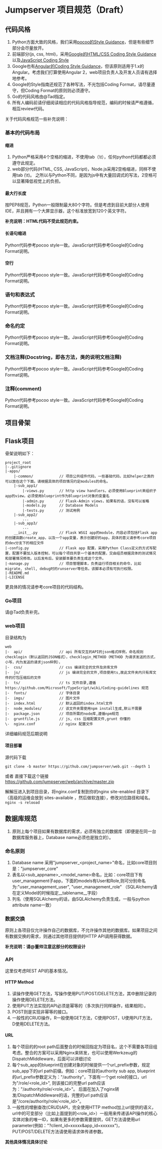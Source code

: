 # Jumpserver 项目规范（Draft）

## 代码风格

1. Python方面大致的风格，我们采用[pocoo的Style Guidance](http://www.pocoo.org/internal/styleguide/)，但是有些细节部分会尽量放开。
2. 前端部分(js, css, html)，采用[Google的HTML/CSS Coding Style Guidance](https://google.github.io/styleguide/htmlcssguide.xml)以及[JavaScript Coding Style](http://google.github.io/styleguide/javascriptguide.xml)
3. Google也有[Angular的Coding Style Guidance](http://google.github.io/styleguide/angularjs-google-style.html)，但该原则适用于1.x的Angular。考虑我们打算使用Angular 2，web项目负责人及开发人员请有选择地参考。
4. Google的Style指南还规范了各种写法，不光包括Coding Format，请尽量遵守，但Coding Format的原则则必须遵守。
5. Go的代码风格由@Tad指定。
6. 所有人编码前请仔细阅读相应的代码风格指导规范，编码的时候请严格遵循，相互review代码。


关于代码风格规范一些补充说明：

### 基本的代码布局

#### 缩进

1. Python严格采用4个空格的缩进，不使用tab（\t），任何python代码都都必须遵守此规定。
2. web部分代码(HTML, CSS, JavaScript)，Node.js采用2空格缩进，同样不使用tab (\t)。
之所以与Python不同，是因为js中有大量回调式的写法，2空格可以显著降低视觉上的负担。

#### 最大行长度

按PEP8规范，Python一般限制最大80个字符。但是考虑到目前大部分人使用IDE，并且拥有一个大屏显示器，这个标准放宽到120个英文字符。  

**补充说明：HTML代码不受此规范约束。**

#### 长语句缩进

Python代码参考pocoo style一致。JavaScript代码参考Google的Coding Format说明。

#### 空行

Python代码参考pocoo style一致。JavaScript代码参考Google的Coding Format说明。

### 语句和表达式

Python代码参考pocoo style一致。JavaScript代码参考Google的Coding Format说明。

### 命名约定

Python代码参考pocoo style一致。JavaScript代码参考Google的Coding Format说明。

### 文档注释(Docstring，即各方法，类的说明文档注释)

Python代码参考pocoo style一致。JavaScript代码参考Google的Coding Format说明。

### 注释(comment)

Python代码参考pocoo style一致。JavaScript代码参考Google的Coding Format说明。

## 项目骨架

## Flask项目

骨架说明如下：  

```
project_root
|-.gitignore
|-apps/
    |-common/            // 项目公共组件代码，一些基础代码，比如helper之类的可以放在这个下面。请根据具体的项目情况约定modules的命名。
    |-sub_app1/
        |-views.py       // http view handlers，必须使用Blueprint来组织子app的view，必须使用blueprint作为Blueprint对象的变量名
        |-admin.py       // Flask-Admin views，如果有的话，没有可以省略
        |-models.py      // Database Models
        |-tests.py       // 测试用例
    |-sub_app2/
        ...
    |-sub_app3/
        ...
    __init__.py          // Flask WSGI app的module，内容必须包括Flask app的创建函数create_app，以及一个app变量，表示创建好的app，具体的意义请参考core项目的dev分支下的相应文件
|-config.py              // Flask app 配置，采用Python Class定义的方式写配置，配置不要加入版本控制，可以每个项目共享一个基本的配置，交由组员根据具体的测试情况和部署情况修改。以后发布后，安装脚本要负责生成这个文件。
|-manage.py              // 项目管理脚本，负责运行项目相关的命令，比如migrate, shell, debug时的runserver等任务。该脚本必须有可执行权限。
|-README.md
|-LICENSE
```
更具体的情况请参考core项目的代码结构。

### Go项目

请@Tad负责补完。

### web项目

目录结构为

```
web
|-  api/                 // api 所有交互的API的json格式样例，命名规则 checklogin（默认返回的JSON格式），checklogin_METHOD（METHOD 为请求发送的方式，小写，内为发送的请求json样例），
|-  css/                 // css 编译完全的文件及非库文件
|-  js/                  // js 编译完全的文件,项目使用ts,故此文件夹内只有库文件的打包压缩后的文件
|-  ts/                  // ts 文件目录,遵循https://github.com/Microsoft/TypeScript/wiki/Coding-guidelines 规范
|-  fonts/               // 字体目录
|-  imgs/                // 图片文件
|-  index.html           // 默认返回的index.html文件
|-  node_modules/        // 该文件夹需使用npm install生成,默认不需要
|-  package.json         // 项目所需的node库,遵循npm规范
|-  gruntfile.js         // js, css 压缩配置文件,grunt 你懂的
\-  nginx.conf           // nginx 配置文件
```
详细编码规范后期说明

#### 项目部署

源代码下载
```
git clone -b master https://github.com/jumpserver/web.git --depth 1
```
或者 直接下载这个链接<https://github.com/jumpserver/web/archive/master.zip>

解解压进入到项目目录，将nginx.conf复制到你的nginx site-enabled 目录下（高级的运维会放到 sites-available ，然后做软连接），修改对应路径和域名。`nginx -s relooad `


## 数据库规范

1. 原则上每个项目如果有数据库的需求，必须有独立的数据库（即便是在同一台数据库服务器上，Database name必须也是独立的）。

### 命名原则

1. Database name 采用"jumpserver\_<project\_name>"命名，比如core项目则是："jumpserver\_core"  
2. 表名以<sub\_appname>\_<model\_name>命名，比如：core项目下有user\_management子app，下面的models有User和Role,则可分别命名为:"user\_management\_user", "user\_management\_role" （SQLAlchemy请在定义Model的时候指定\_\_tablename\_\_字段）
3. 列名（使用SQLAlchemy的话，由SQLAlchemy负责生成，一般与python attribute name一致）  

### 数据交换

原则上各项目仅允许操作自己的数据库，不允许操作其他的数据库。如果项目之间有数据交换的需求，则通过其他项目提供的HTTP API调用获得数据。

**补充说明：请@董帅注意这部分的权限设计**

### API

这里仅考虑REST API的基本情况。

#### HTTP Method

1. 读操作使用GET方法，写操作使用PUT/POST/DELETE方法，其中删除记录的操作使用DELETE方法。  
2. 使用PUT方法实现的API必须是幂等的（多次执行同样操作，结果相同）。
3. POST则是实现非幂等的接口。
4. 一般性的CRUD操作，R一般使用GET方法，C使用POST，U使用PUT方法，D使用DELETE方法。

#### URL

1. 每个项目的的root path后面整合的时候回指定为项目名，这个不需要各项目组考虑。整合的方案可以采用Nginx来转发，也可以使用Werkzeug的DispatchMiddleware，后面可以详细讨论
2. 每个sub_app的blueprint在创建对象的时候提供一个url_prefix参数，规定sub_app下的url path前缀。例如：core项目的authority sub app, blueprint的url_prefix参数定义为："/authority"，下面有一个get role的接口，url为"/role/<role_id>", 则该接口的完整url path应该为："/authority/role/<role_id>"。
后面在加入了nginx转发/DispatchMiddleware的话，完整的url path应该是"/core/authority/role/<role_id>"。
3. 一般性的增删查改(CRUD)API，完全使用HTTP method加上url提供的语义，url中的可变部分（比如上面提到的<role_id>）一般用来传递该API操作的核心实体对象的唯一ID，如果有更多的参数需要提供，GET方法请使用url parameter(例如："?client_id=xxxxx&app_id=xxxxxx")，PUT/POST/DELETE方法请使用请求体传递参数。

**其他具体情况具体讨论**
